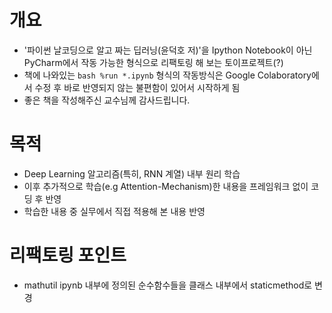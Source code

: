 # 개요
- '파이썬 날코딩으로 알고 짜는 딥러닝(윤덕호 저)'을 Ipython Notebook이 아닌 PyCharm에서 작동 가능한 형식으로 리팩토링 해 보는 토이프로젝트(?)
- 책에 나와있는 ```bash %run *.ipynb``` 형식의 작동방식은 Google Colaboratory에서 수정 후 바로 반영되지 않는 불편함이 있어서 시작하게 됨
- 좋은 책을 작성해주신 교수님께 감사드립니다.

# 목적
- Deep Learning 알고리즘(특히, RNN 계열) 내부 원리 학습
- 이후 추가적으로 학습(e.g Attention-Mechanism)한 내용을 프레임워크 없이 코딩 후 반영
- 학습한 내용 중 실무에서 직접 적용해 본 내용 반영

# 리팩토링 포인트
- mathutil ipynb 내부에 정의된 순수함수들을 클래스 내부에서 staticmethod로 변경

